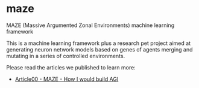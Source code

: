 # maze
MAZE (Massive Argumented Zonal Environments) machine learning framework

This is a machine learning framework plus a research pet project aimed at generating neuron network models based on genes of agents merging and mutating in a series of controlled environments.

Please read the articles we published to learn more:

- [Article00 - MAZE - How I would build AGI](https://fangpenlin.com/posts/2025/02/06/maze-how-i-would-build-agi/)
